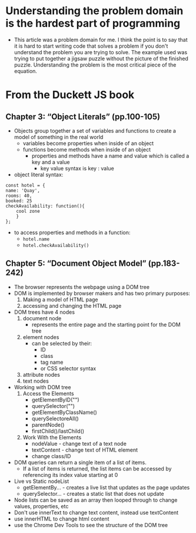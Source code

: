 # Understanding the problem domain is the hardest part of programming
- This article was a problem domain for me. I think the point is to say that it is hard to start writing code that solves a problem if you don't understand the problem you are trying to solve. The example used was trying to put together a jigsaw puzzle without the picture of the finished puzzle. Understanding the problem is the most critical piece of the equation.
# From the Duckett JS book

## Chapter 3: “Object Literals” (pp.100-105)
- Objects group together a set of variables and functions to create a model of something in the real world
    - variables become properties when inside of an object
    - functions become methods when inside of an object
        - properties and methods have a name and value which is called a key and a value
            - key value syntax is key : value
- object literal syntax:

```
const hotel = {
name: 'Quay',
rooms: 40,
booked: 25
checkAvailability: function(){
    cool zone
    }
};
```  
- to access properties and methods in a function:
    - ``hotel.name``
    - ``hotel.checkAvailability()``
## Chapter 5: “Document Object Model” (pp.183-242)
- The browser represents the webpage using a DOM tree
- DOM is implemented by browser makers and has two primary purposes:
    1) Making a model of HTML page
    2) accessing and changing the HTML page
- DOM trees have 4 nodes
    1) document node
        - represents the entire page and the starting point for the DOM tree
    2) element nodes
        - can be selected by their:
            - ID
            - class
            - tag name
            - or CSS selector syntax
    3) attribute nodes
    4) text nodes
- Working with DOM tree
    1) Access the Elements
        - getElementByID("")
        - querySelector("")
        - getElementByClassName()
        - querySelectoreAll()
        - parentNode()
        - firstChild()/lastChild()
    2) Work With the Elements
        - nodeValue - change text of a text node
        - textContent - change text of HTML element
        - change class/ID
- DOM queries can return a single item of a list of items.
    - If a list of items is returned, the list items can be accessed by referencing its index value starting at 0
- Live vs Static nodeList
    - getElementBy... - creates a live list that updates as the page updates
    - querySelector... - creates a static list that does not update
- Node lists can be saved as an array then looped through to change values, properties, etc
- Don't use innerText to change text content, instead use textContent
- use innerHTML to change html content
- use the Chrome Dev Tools to see the structure of the DOM tree